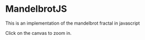 # MandelbrotJS
This is an implementation of the mandelbrot fractal in javascript

Click on the canvas to zoom in.
